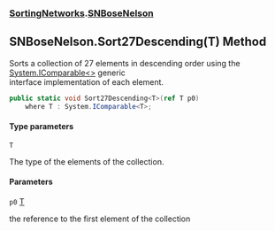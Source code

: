 ### [SortingNetworks](SortingNetworks.md 'SortingNetworks').[SNBoseNelson](SortingNetworks.SNBoseNelson.md 'SortingNetworks.SNBoseNelson')

## SNBoseNelson.Sort27Descending<T>(T) Method

Sorts a collection of 27 elements in descending order using the [System.IComparable&lt;&gt;](https://docs.microsoft.com/en-us/dotnet/api/System.IComparable-1 'System.IComparable`1') generic  
interface implementation of each element.

```csharp
public static void Sort27Descending<T>(ref T p0)
    where T : System.IComparable<T>;
```
#### Type parameters

<a name='SortingNetworks.SNBoseNelson.Sort27Descending_T_(T).T'></a>

`T`

The type of the elements of the collection.
#### Parameters

<a name='SortingNetworks.SNBoseNelson.Sort27Descending_T_(T).p0'></a>

`p0` [T](SortingNetworks.SNBoseNelson.Sort27Descending_T_(T).md#SortingNetworks.SNBoseNelson.Sort27Descending_T_(T).T 'SortingNetworks.SNBoseNelson.Sort27Descending<T>(T).T')

the reference to the first element of the collection